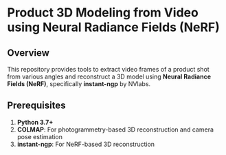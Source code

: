 # Product 3D Modeling from Video using Neural Radiance Fields (NeRF)

## Overview
This repository provides tools to extract video frames of a product shot from various angles and reconstruct a 3D model using **Neural Radiance Fields (NeRF)**, specifically **instant-ngp** by NVlabs.

## Prerequisites
1. **Python 3.7+**
2. **COLMAP**: For photogrammetry-based 3D reconstruction and camera pose estimation
3. **instant-ngp**: For NeRF-based 3D reconstruction

